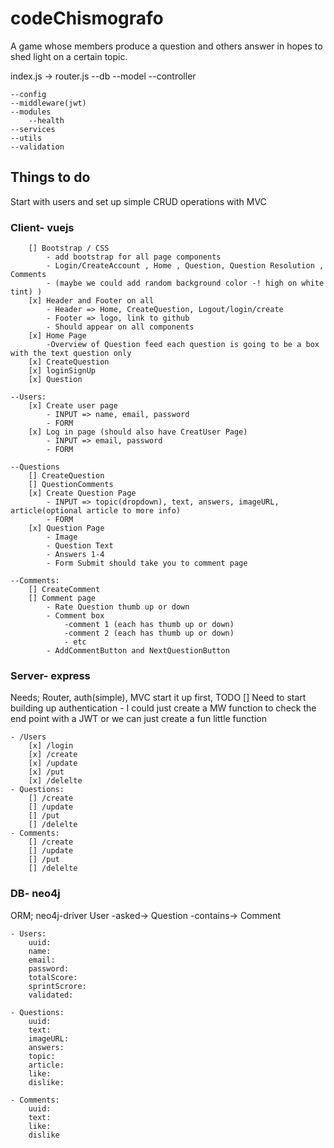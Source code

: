 # codeChismografo
A game whose members produce a question and others answer in hopes to shed light on a certain topic.

index.js -> router.js
    --db
        --model
    --controller

    --config
    --middleware(jwt)
    --modules
        --health
    --services
    --utils
    --validation

## Things to do
Start with users and set up simple CRUD operations with MVC

### Client- vuejs
        [] Bootstrap / CSS 
            - add bootstrap for all page components
            - Login/CreateAccount , Home , Question, Question Resolution , Comments
            - (maybe we could add random background color -! high on white tint) )
        [x] Header and Footer on all 
            - Header => Home, CreateQuestion, Logout/login/create
            - Footer => logo, link to github
            - Should appear on all components
        [x] Home Page
            -Overview of Question feed each question is going to be a box with the text question only
        [x] CreateQuestion
        [x] loginSignUp
        [x] Question

    --Users: 
        [x] Create user page
            - INPUT => name, email, password 
            - FORM
        [x] Log in page (should also have CreatUser Page)
            - INPUT => email, password
            - FORM 

    --Questions
        [] CreateQuestion
        [] QuestionComments
        [x] Create Question Page
            - INPUT => topic(dropdown), text, answers, imageURL, article(optional article to more info)
            - FORM
        [x] Question Page 
            - Image
            - Question Text 
            - Answers 1-4
            - Form Submit should take you to comment page

    --Comments: 
        [] CreateComment
        [] Comment page
            - Rate Question thumb up or down
            - Comment box 
                -comment 1 (each has thumb up or down)
                -comment 2 (each has thumb up or down)
                - etc
            - AddCommentButton and NextQuestionButton

### Server- express
Needs; Router, auth(simple), MVC start it up first, 
    TODO 
        [] Need to start building up authentication
            - I could just create a MW function to check the end point with a JWT or we can just create a fun little function

    - /Users
        [x] /login
        [x] /create
        [x] /update
        [x] /put
        [x] /delelte
    - Questions:
        [] /create
        [] /update
        [] /put
        [] /delelte
    - Comments:
        [] /create
        [] /update
        [] /put
        [] /delelte

### DB- neo4j 
ORM; neo4j-driver
User -asked-> Question -contains-> Comment    

    - Users:
        uuid:
        name:
        email:
        password:
        totalScore:
        sprintScrore:
        validated:

    - Questions:
        uuid:
        text:
        imageURL:
        answers:
        topic:
        article:
        like:
        dislike:

    - Comments:
        uuid:
        text:
        like:
        dislike

